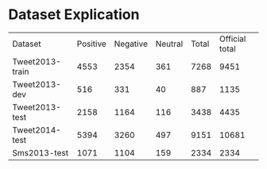 # Dataset Explication
<table>
	<tr>
		<td>Dataset</td>
		<td>Positive</td>
		<td>Negative</td>
		<td>Neutral</td>
		<td>Total</td>
		<td>Official total</td>
	</tr>
		<td>Tweet2013-train</td>
		<td>4553</td>
		<td>2354</td>	
		<td>361</td>
		<td>7268</td>
		<td>9451</td>
	</tr>
	<tr>
		<td>Tweet2013-dev</td>
		<td>516</td>
		<td>331</td>
		<td>40</td>
		<td>887</td>
		<td>1135</td>
	</tr>
	<tr>
		<td>Tweet2013-test</td>
		<td>2158</td>
		<td>1164</td>
		<td>116</td>
		<td>3438</td>
		<td>4435</td>
	</tr>
	<tr>
		<td>Tweet2014-test</td>
		<td>5394</td>
		<td>3260</td>
		<td>497</td>
		<td>9151</td>
		<td>10681</td>
	</tr>
	<tr>
		<td>Sms2013-test</td>
		<td>1071</td>
		<td>1104</td>
		<td>159</td>
		<td>2334</td>
		<td>2334</td>
	</tr>
</table>

